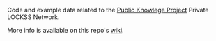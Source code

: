 Code and example data related to the [Public Knowlege Project](http://pkp.sfu.ca/) Private LOCKSS Network.

More info is available on this repo's [wiki](https://github.com/mjordan/pkppln/wiki).

